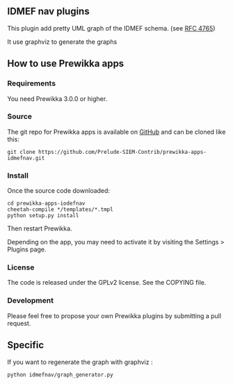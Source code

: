 ## IDMEF nav plugins

This plugin add pretty UML graph of the IDMEF schema. (see [RFC 4765](https://www.ietf.org/rfc/rfc4765.txt))

It use graphviz to generate the graphs

## How to use Prewikka apps

### Requirements

You need Prewikka 3.0.0 or higher.

### Source

The git repo for Prewikka apps is available on [GitHub](https://github.com/Prelude-SIEM-Contrib/prewikka-apps-idmefnav) and can be cloned like this:

    git clone https://github.com/Prelude-SIEM-Contrib/prewikka-apps-idmefnav.git

### Install

Once the source code downloaded:

    cd prewikka-apps-iodefnav
    cheetah-compile */templates/*.tmpl
    python setup.py install

Then restart Prewikka.

Depending on the app, you may need to activate it by visiting the Settings > Plugins page.

### License

The code is released under the GPLv2 license. See the COPYING file.

### Development

Please feel free to propose your own Prewikka plugins by submitting a pull request.

## Specific

If you want to regenerate the graph with graphviz :

    python idmefnav/graph_generator.py
